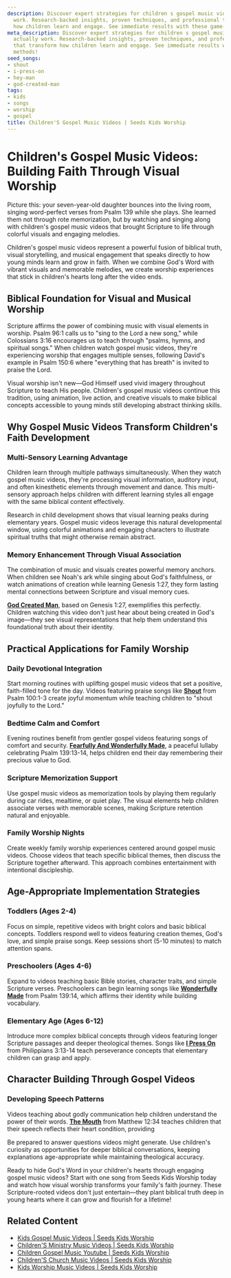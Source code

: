 ```yaml
---
description: Discover expert strategies for children s gospel music videos that actually
  work. Research-backed insights, proven techniques, and professional tips that transform
  how children learn and engage. See immediate results with these game-changing methods!
meta_description: Discover expert strategies for children s gospel music videos that
  actually work. Research-backed insights, proven techniques, and professional tips
  that transform how children learn and engage. See immediate results with these game-changing
  methods!
seed_songs:
- shout
- i-press-on
- hey-man
- god-created-man
tags:
- kids
- songs
- worship
- gospel
title: Children'S Gospel Music Videos | Seeds Kids Worship
---
```

# Children's Gospel Music Videos: Building Faith Through Visual Worship

Picture this: your seven-year-old daughter bounces into the living room, singing word-perfect verses from Psalm 139 while she plays. She learned them not through rote memorization, but by watching and singing along with children's gospel music videos that brought Scripture to life through colorful visuals and engaging melodies.

Children's gospel music videos represent a powerful fusion of biblical truth, visual storytelling, and musical engagement that speaks directly to how young minds learn and grow in faith. When we combine God's Word with vibrant visuals and memorable melodies, we create worship experiences that stick in children's hearts long after the video ends.

## Biblical Foundation for Visual and Musical Worship

Scripture affirms the power of combining music with visual elements in worship. Psalm 96:1 calls us to "sing to the Lord a new song," while Colossians 3:16 encourages us to teach through "psalms, hymns, and spiritual songs." When children watch gospel music videos, they're experiencing worship that engages multiple senses, following David's example in Psalm 150:6 where "everything that has breath" is invited to praise the Lord.

Visual worship isn't new—God Himself used vivid imagery throughout Scripture to teach His people. Children's gospel music videos continue this tradition, using animation, live action, and creative visuals to make biblical concepts accessible to young minds still developing abstract thinking skills.

## Why Gospel Music Videos Transform Children's Faith Development

### Multi-Sensory Learning Advantage

Children learn through multiple pathways simultaneously. When they watch gospel music videos, they're processing visual information, auditory input, and often kinesthetic elements through movement and dance. This multi-sensory approach helps children with different learning styles all engage with the same biblical content effectively.

Research in child development shows that visual learning peaks during elementary years. Gospel music videos leverage this natural developmental window, using colorful animations and engaging characters to illustrate spiritual truths that might otherwise remain abstract.

### Memory Enhancement Through Visual Association

The combination of music and visuals creates powerful memory anchors. When children see Noah's ark while singing about God's faithfulness, or watch animations of creation while learning Genesis 1:27, they form lasting mental connections between Scripture and visual memory cues.

**[God Created Man](https://seedskidsworship.com/product/god-created-man-genesis-127/)**, based on Genesis 1:27, exemplifies this perfectly. Children watching this video don't just hear about being created in God's image—they see visual representations that help them understand this foundational truth about their identity.

## Practical Applications for Family Worship

### Daily Devotional Integration

Start morning routines with uplifting gospel music videos that set a positive, faith-filled tone for the day. Videos featuring praise songs like **[Shout](https://seedskidsworship.com/product/shout-psalm-1001-3/)** from Psalm 100:1-3 create joyful momentum while teaching children to "shout joyfully to the Lord."

### Bedtime Calm and Comfort

Evening routines benefit from gentler gospel videos featuring songs of comfort and security. **[Fearfully And Wonderfully Made](https://seedskidsworship.com/product/fearfully-and-wonderfully-made-psalm-13913-14/)**, a peaceful lullaby celebrating Psalm 139:13-14, helps children end their day remembering their precious value to God.

### Scripture Memorization Support

Use gospel music videos as memorization tools by playing them regularly during car rides, mealtime, or quiet play. The visual elements help children associate verses with memorable scenes, making Scripture retention natural and enjoyable.

### Family Worship Nights

Create weekly family worship experiences centered around gospel music videos. Choose videos that teach specific biblical themes, then discuss the Scripture together afterward. This approach combines entertainment with intentional discipleship.

## Age-Appropriate Implementation Strategies

### Toddlers (Ages 2-4)

Focus on simple, repetitive videos with bright colors and basic biblical concepts. Toddlers respond well to videos featuring creation themes, God's love, and simple praise songs. Keep sessions short (5-10 minutes) to match attention spans.

### Preschoolers (Ages 4-6)

Expand to videos teaching basic Bible stories, character traits, and simple Scripture verses. Preschoolers can begin learning songs like **[Wonderfully Made](https://seedskidsworship.com/product/wonderfully-made-psalm-13914-2/)** from Psalm 139:14, which affirms their identity while building vocabulary.

### Elementary Age (Ages 6-12)

Introduce more complex biblical concepts through videos featuring longer Scripture passages and deeper theological themes. Songs like **[I Press On](https://seedskidsworship.com/product/i-press-on-philippians-313-14/)** from Philippians 3:13-14 teach perseverance concepts that elementary children can grasp and apply.

## Character Building Through Gospel Videos

### Developing Speech Patterns

Videos teaching about godly communication help children understand the power of their words. **[The Mouth](https://seedskidsworship.com/product/the-mouth-matthew-1234-2/)** from Matthew 12:34 teaches children that their speech reflects their heart condition, providing

Be prepared to answer questions videos might generate. Use children's curiosity as opportunities for deeper biblical conversations, keeping explanations age-appropriate while maintaining theological accuracy.

Ready to hide God's Word in your children's hearts through engaging gospel music videos? Start with one song from Seeds Kids Worship today and watch how visual worship transforms your family's faith journey. These Scripture-rooted videos don't just entertain—they plant biblical truth deep in young hearts where it can grow and flourish for a lifetime!

<script type="application/ld+json">
{
  "@context": "https://schema.org",
  "@type": "Article",
  "headline": "Children's Gospel Music Videos",
  "author": {
    "@type": "Organization",
    "name": "Seeds Kids Worship"
  },
  "publisher": {
    "@type": "Organization",
    "name": "Seeds Kids Worship",
    "logo": {
      "@type": "ImageObject",
      "url": "https://seedskidsworship.com/logo.png"
    }
  },
  "datePublished": "2025-09-03T19:54:28.629686",
  "dateModified": "2025-09-03T19:54:28.629714",
  "description": "Discover expert strategies for children's gospel music videos that actually work. Research-backed insights, proven techniques, and professional tips that transf",
  "mainEntityOfPage": {
    "@type": "WebPage",
    "@id": "https://seedskidsworship.com/activities/children-s-gospel-music-videos/"
  }
}
</script>

<script type="application/ld+json">
{
  "@context": "https://schema.org",
  "@type": "Product",
  "name": "Shout",
  "description": "High-energy praise song calling children to shout joyfully to the Lord from Psalm 100:1-3",
  "url": "https://seedskidsworship.com/product/shout-psalm-1001-3/",
  "brand": {
    "@type": "Brand",
    "name": "Seeds Kids Worship"
  },
  "category": "Children's Christian Music",
  "album": "Seeds of Praise"
}
</script>

<script type="application/ld+json">
{
  "@context": "https://schema.org",
  "@type": "Product",
  "name": "I Press On",
  "description": "Perseverance song about pressing on toward the goal from Philippians 3:13-14",
  "url": "https://seedskidsworship.com/product/i-press-on-philippians-313-14/",
  "brand": {
    "@type": "Brand",
    "name": "Seeds Kids Worship"
  },
  "category": "Children's Christian Music",
  "album": "I Believe"
}
</script>

<script type="application/ld+json">
{
  "@context": "https://schema.org",
  "@type": "Product",
  "name": "Hey Man",
  "description": "Gospel message song about God's love and the gift of eternal life from Romans 5:8 & 6:23",
  "url": "https://seedskidsworship.com/product/hey-man-romans-58-623/",
  "brand": {
    "@type": "Brand",
    "name": "Seeds Kids Worship"
  },
  "category": "Children's Christian Music",
  "album": "Seeds of Faith / Seeds of Easter EP"
}
</script>

<script type="application/ld+json">
{
  "@context": "https://schema.org",
  "@type": "Product",
  "name": "God Created Man",
  "description": "A scripture song about being created male and female in God's image",
  "url": "https://seedskidsworship.com/product/god-created-man-genesis-127/",
  "brand": {
    "@type": "Brand",
    "name": "Seeds Kids Worship"
  },
  "category": "Children's Christian Music",
  "album": "Hope"
}
</script>

<script type="application/ld+json">
{
  "@context": "https://schema.org",
  "@type": "Product",
  "name": "Wonderfully Made",
  "description": "A song affirming children that they are fearfully and wonderfully made",
  "url": "https://seedskidsworship.com/product/wonderfully-made-psalm-13914-2/",
  "brand": {
    "@type": "Brand",
    "name": "Seeds Kids Worship"
  },
  "category": "Children's Christian Music",
  "album": "The Power of Encouragement"
}
</script>

<!-- related:start -->
## Related Content
- [Kids Gospel Music Videos | Seeds Kids Worship](/songs\kids-gospel-music-videos/)
- [Children'S Ministry Music Videos | Seeds Kids Worship](/songs\children-s-ministry-music-videos/)
- [Children Gospel Music Youtube | Seeds Kids Worship](/songs\children-gospel-music-youtube/)
- [Children'S Church Music Videos | Seeds Kids Worship](/songs\children-s-church-music-videos/)
- [Kids Worship Music Videos | Seeds Kids Worship](/songs\kids-worship-music-videos/)
<!-- related:end -->
